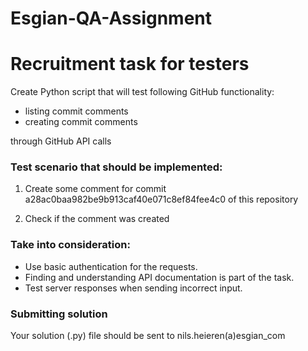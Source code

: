 # Esgian-QA-Assignment

# Recruitment task for testers

Create Python script that will test following GitHub functionality:
* listing commit comments
* creating commit comments

through GitHub API calls

### Test scenario that should be implemented:

1. Create some comment for commit a28ac0baa982be9b913caf40e071c8ef84fee4c0 of this repository

2. Check if the comment was created

### Take into consideration:

* Use basic authentication for the requests.
* Finding and understanding API documentation is part of the task.
* Test server responses when sending incorrect input.

### Submitting solution

Your solution (.py) file should be sent to nils.heieren(a)esgian_com
